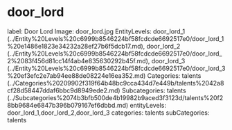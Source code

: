 # door_lord

label: Door Lord
Image: door_lord.jpg
EntityLevels: door_lord_1 (../Entity%20Levels%20c6999b8546224bf58fcdcde6692517e0/door_lord_1%20e1486e1823e34232a28ef27b6f5dcb17.md), door_lord_2 (../Entity%20Levels%20c6999b8546224bf58fcdcde6692517e0/door_lord_2%2083f456d81cc14f4ab4e835630292b45f.md), door_lord_3 (../Entity%20Levels%20c6999b8546224bf58fcdcde6692517e0/door_lord_3%20ef3efc2e7ab94ee88de08224e16ea352.md)
Categories: talents (../Categories%20209902f319f64b48bc9cca434d7e449b/talents%2042a8cf28d58447ddaf6bbc9d8949ede2.md)
Subcategories: talents (../Subcategories%2074b3bfb500de4b19982b9aced3f3123d/talents%20f28bb9684e6847b396b079167ef6dbbd.md)
entityLevels: door_lord_1,door_lord_2,door_lord_3
categories: talents
subCategories: talents

[](door_lord%20b5a40ef013b84aeea5009b4ddbb66f6d/Untitled%20778c1d2dce3f41d2b2ed734271401f50.md)